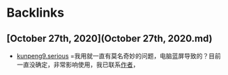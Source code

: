 
# Backlinks
## [October 27th, 2020](October 27th, 2020.md)
- [kunpeng9.serious](kunpeng9.serious.md) =我用就一直有莫名奇妙的问题，电脑蓝屏导致的？目前一直没确定，非常影响使用，我已联系[作者](作者.md)，

